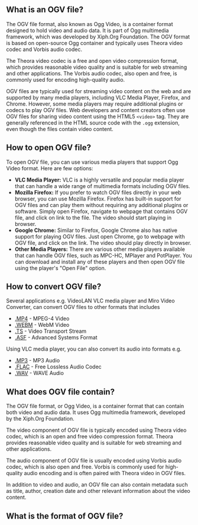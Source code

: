 ## What is an OGV file?

The OGV file format, also known as Ogg Video, is a container format designed to hold video and audio data. It is part of Ogg multimedia framework, which was developed by Xiph.Org Foundation. The OGV format is based on open-source Ogg container and typically uses Theora video codec and Vorbis audio codec.

The Theora video codec is a free and open video compression format, which provides reasonable video quality and is suitable for web streaming and other applications. The Vorbis audio codec, also open and free, is commonly used for encoding high-quality audio.

OGV files are typically used for streaming video content on the web and are supported by many media players, including VLC Media Player, Firefox, and Chrome. However, some media players may require additional plugins or codecs to play OGV files. Web developers and content creators often use OGV files for sharing video content using the HTML5 `<video>` tag. They are generally referenced in the HTML source code with the `.ogg` extension, even though the files contain video content.

## How to open OGV file?

To open OGV file, you can use various media players that support Ogg Video format. Here are few options:

- **VLC Media Player:** VLC is a highly versatile and popular media player that can handle a wide range of multimedia formats including OGV files.
- **Mozilla Firefox:** If you prefer to watch OGV files directly in your web browser, you can use Mozilla Firefox. Firefox has built-in support for OGV files and can play them without requiring any additional plugins or software. Simply open Firefox, navigate to webpage that contains OGV file, and click on link to the file. The video should start playing in browser.
- **Google Chrome:** Similar to Firefox, Google Chrome also has native support for playing OGV files. Just open Chrome, go to webpage with OGV file, and click on the link. The video should play directly in browser.
- **Other Media Players:** There are various other media players available that can handle OGV files, such as MPC-HC, MPlayer and PotPlayer. You can download and install any of these players and then open OGV file using the player's "Open File" option.

## How to convert OGV file?

Several applications e.g. VideoLAN VLC media player and Miro Video Converter, can convert OGV files to other formats that includes

- [.MP4](/video/mp4/) - MPEG-4 Video
- [.WEBM](/video/webm/) - WebM Video
- [.TS](/video/ts/) - Video Transport Stream
- [.ASF](/video/asf/) - Advanced Systems Format

Using VLC media player, you can also convert its audio into formats e.g.

- [.MP3](/audio/mp3/) - MP3 Audio
- [.FLAC](/audio/flac/) - Free Lossless Audio Codec
- [.WAV](/audio/wav/) - WAVE Audio

## What does OGV file contain?

The OGV file format, or Ogg Video, is a container format that can contain both video and audio data. It uses Ogg multimedia framework, developed by the Xiph.Org Foundation.

The video component of OGV file is typically encoded using Theora video codec, which is an open and free video compression format. Theora provides reasonable video quality and is suitable for web streaming and other applications.

The audio component of OGV file is usually encoded using Vorbis audio codec, which is also open and free. Vorbis is commonly used for high-quality audio encoding and is often paired with Theora video in OGV files.

In addition to video and audio, an OGV file can also contain metadata such as title, author, creation date and other relevant information about the video content.

## What is the format of OGV file?

